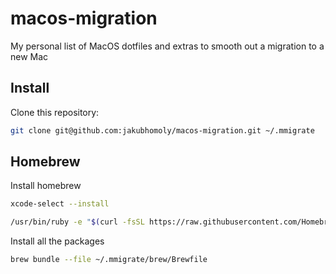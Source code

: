 # macos-migration
My personal list of MacOS dotfiles and extras to smooth out a migration to a new Mac

## Install

Clone this repository:

```bash
git clone git@github.com:jakubhomoly/macos-migration.git ~/.mmigrate
```

## Homebrew

Install homebrew

```bash
xcode-select --install

/usr/bin/ruby -e "$(curl -fsSL https://raw.githubusercontent.com/Homebrew/install/master/install)" 
```

Install all the packages

```bash
brew bundle --file ~/.mmigrate/brew/Brewfile
```
